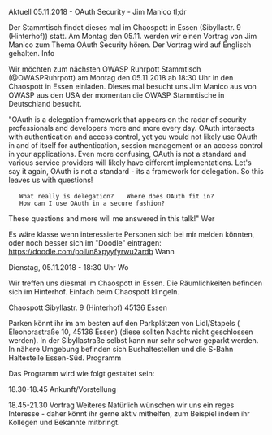 Aktuell 05.11.2018 - OAuth Security - Jim Manico tl;dr

Der Stammtisch findet dieses mal im Chaospott in Essen (Sibyllastr. 9
(Hinterhof)) statt. Am Montag den 05.11. werden wir einen Vortrag von
Jim Manico zum Thema OAuth Security hören. Der Vortrag wird auf Englisch
gehalten. Info

Wir möchten zum nächsten OWASP Ruhrpott Stammtisch (@OWASPRuhrpott) am
Montag den 05.11.2018 ab 18:30 Uhr in den Chaospott in Essen einladen.
Dieses mal besucht uns Jim Manico aus von OWASP aus den USA der momentan
die OWASP Stammtische in Deutschland besucht.

"OAuth is a delegation framework that appears on the radar of security
professionals and developers more and more every day. OAuth intersects
with authentication and access control, yet you would not likely use
OAuth in and of itself for authentication, session management or an
access control in your applications. Even more confusing, OAuth is not a
standard and various service providers will likely have different
implementations. Let's say it again, OAuth is not a standard - its a
framework for delegation. So this leaves us with questions\!

`   What really is delegation?`
`   Where does OAuth fit in?`
`   How can I use OAuth in a secure fashion? `

These questions and more will me answered in this talk\!" Wer

Es wäre klasse wenn interessierte Personen sich bei mir melden könnten,
oder noch besser sich im "Doodle" eintragen:
<https://doodle.com/poll/n8xpyyfyrwu2ardb> Wann

Dienstag, 05.11.2018 - 18:30 Uhr Wo

Wir treffen uns diesmal im Chaospott in Essen. Die Räumlichkeiten
befinden sich im Hinterhof. Einfach beim Chaospott klingeln.

Chaospott Sibyllastr. 9 (Hinterhof) 45136 Essen

Parken könnt ihr im am besten auf den Parkplätzen von Lidl/Stapels (
Eleonorastraße 10, 45136 Essen) (diese sollten Nachts nicht geschlossen
werden). In der Sibyllastraße selbst kann nur sehr schwer geparkt
werden. In nähere Umgebung befinden sich Bushaltestellen und die S-Bahn
Haltestelle Essen-Süd. Programm

Das Programm wird wie folgt gestaltet sein:

18.30-18.45 Ankunft/Vorstellung

18.45-21.30 Vortrag Weiteres Natürlich wünschen wir uns ein reges
Interesse - daher könnt ihr gerne aktiv mithelfen, zum Beispiel indem
ihr Kollegen und Bekannte mitbringt.